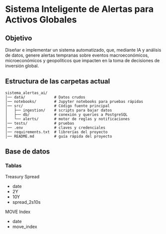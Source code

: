 # Sistema Inteligente de Alertas para Activos Globales

## Objetivo
Diseñar e implementar un sistema automatizado, que, mediante IA y análisis de datos, genere alertas tempranas sobre eventos macroeconómicos, microeconómicos y geopolíticos que impacten en la toma de decisiones de inversión global.

## Estructura de las carpetas actual
```
sistema_alertas_ai/
│── data/             # Datos crudos 
│── notebooks/        # Jupyter notebooks para pruebas rápidas
│── src/              # Código fuente principal
│   ├── ingestion/    # scripts para bajar datos
│   ├── db/           # conexión y queries a PostgreSQL
│   └── alerts/       # motor de reglas y notificaciones
│── tests/            # pruebas 
│── .env              # claves y credenciales
│── requirements.txt  # librerías del proyecto
│── README.md         # guía rápida del proyecto
```

## Base de datos

### Tablas 
Treasury Spread 
* date
* 2Y
* 10Y
* spread_2s10s

MOVE Index
* date
* move_index

